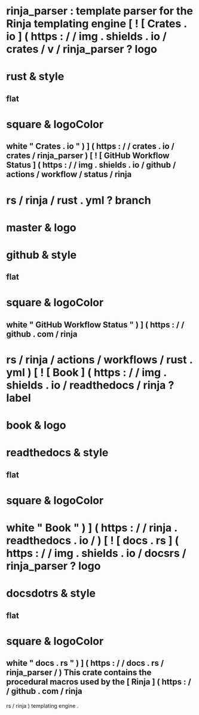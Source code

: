 #
rinja_parser
:
template
parser
for
the
Rinja
templating
engine
[
!
[
Crates
.
io
]
(
https
:
/
/
img
.
shields
.
io
/
crates
/
v
/
rinja_parser
?
logo
=
rust
&
style
=
flat
-
square
&
logoColor
=
white
"
Crates
.
io
"
)
]
(
https
:
/
/
crates
.
io
/
crates
/
rinja_parser
)
[
!
[
GitHub
Workflow
Status
]
(
https
:
/
/
img
.
shields
.
io
/
github
/
actions
/
workflow
/
status
/
rinja
-
rs
/
rinja
/
rust
.
yml
?
branch
=
master
&
logo
=
github
&
style
=
flat
-
square
&
logoColor
=
white
"
GitHub
Workflow
Status
"
)
]
(
https
:
/
/
github
.
com
/
rinja
-
rs
/
rinja
/
actions
/
workflows
/
rust
.
yml
)
[
!
[
Book
]
(
https
:
/
/
img
.
shields
.
io
/
readthedocs
/
rinja
?
label
=
book
&
logo
=
readthedocs
&
style
=
flat
-
square
&
logoColor
=
white
"
Book
"
)
]
(
https
:
/
/
rinja
.
readthedocs
.
io
/
)
[
!
[
docs
.
rs
]
(
https
:
/
/
img
.
shields
.
io
/
docsrs
/
rinja_parser
?
logo
=
docsdotrs
&
style
=
flat
-
square
&
logoColor
=
white
"
docs
.
rs
"
)
]
(
https
:
/
/
docs
.
rs
/
rinja_parser
/
)
This
crate
contains
the
procedural
macros
used
by
the
[
Rinja
]
(
https
:
/
/
github
.
com
/
rinja
-
rs
/
rinja
)
templating
engine
.
